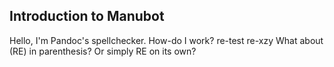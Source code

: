 ## Introduction to Manubot

Hello, I'm Pandoc's spellchecker.
How-do I work?
re-test
re-xzy
What about (RE) in parenthesis?
Or simply RE on its own?
